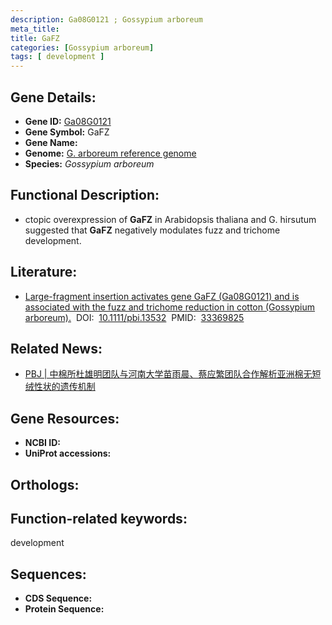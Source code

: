 ```yaml
---
description: Ga08G0121 ; Gossypium arboreum
meta_title:
title: GaFZ
categories: [Gossypium arboreum]
tags: [ development ]
---
```


## Gene Details:
- **Gene ID:**	[Ga08G0121]()
- **Gene Symbol:** GaFZ
- **Gene Name:** 
- **Genome:** [G. arboreum reference genome ]()
- **Species:** *Gossypium arboreum*

## Functional Description:
   - ctopic overexpression of **GaFZ** in Arabidopsis thaliana and G. hirsutum suggested that **GaFZ** negatively modulates fuzz and trichome development.

## Literature:
   - [Large-fragment insertion activates gene GaFZ (Ga08G0121) and is associated with the fuzz and trichome reduction in cotton (Gossypium arboreum).]( https://onlinelibrary.wiley.com/doi/10.1111/pbi.13532)&nbsp;&nbsp;DOI:&nbsp;&nbsp;[10.1111/pbi.13532](https://onlinelibrary.wiley.com/doi/10.1111/pbi.13532)&nbsp;&nbsp;PMID:&nbsp;&nbsp;[33369825](https://pubmed.ncbi.nlm.nih.gov/33369825/)

## Related News:
   - [PBJ | 中棉所杜雄明团队与河南大学苗雨晨、蔡应繁团队合作解析亚洲棉无短绒性状的遗传机制](https://mp.weixin.qq.com/s?__biz=Mzg3MDEwNDEyMg==&mid=2247502661&idx=2&sn=e489ec7ada3719e9b76fdaec7fbc44b6&chksm=ce906610f9e7ef06bb76f3d816090caf1fec954214619d89866aaaa0357e768017df249e57b0&scene=27#wechat_redirect)

## Gene Resources:
- **NCBI ID:** [](https://www.ncbi.nlm.nih.gov/gene/?term=)
- **UniProt accessions:** [](https://www.uniprot.org/uniprotkb//entry)

## Orthologs:


## Function-related keywords:
development

## Sequences:
- **CDS Sequence:**
- **Protein Sequence:**
